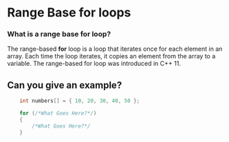 # Range Base **for** loops

### What is a range base for loop?

The range-based **for** loop is a loop that iterates once for each element in
an array. Each time the loop iterates, it copies an element from the array
to a variable. The range-based for loop was introduced in C++ 11.

## Can you give an example?

```c++
    int numbers[] = { 10, 20, 30, 40, 50 };

    for (/*What Goes Here?*/)
    {
        /*What Goes Here?*/
    }
```
